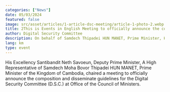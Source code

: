 ```yaml
---
categories: ["News"]
date: 05/03/2024
featured: false
image: src/asset/articles/1-article-dsc-meeting/article-1-photo-2.webp
title: 2This is Events in English Meeting to officially announce the composition and disseminate guidelines for the Digital Security Committee (D.S.C.) at Office of the Council of Ministers
author: Digital Security Committee
description: On behalf of Samdech Thipadei HUN MANET, Prime Minister, H.E. Santibandit Neth Savoeun, Deputy Prime Minister has presided over the meeting.
lang: km
type: event
---
```


His Excellency Santibandit Neth Savoeun, Deputy Prime Minister, A High Representative of Samdech Moha Bovor Thipadei HUN MANET, Prime Minister of the Kingdom of Cambodia, chaired a meeting to officially announce the composition and disseminate guidelines for the Digital Security Committee (D.S.C.) at Office of the Council of Ministers.
